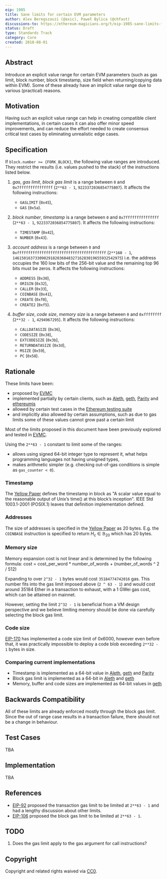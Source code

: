 ```yaml
---
eip: 1985
title: Sane limits for certain EVM parameters
author: Alex Beregszaszi (@axic), Paweł Bylica (@chfast)
discussions-to: https://ethereum-magicians.org/t/eip-1985-sane-limits-for-certain-evm-parameters/3224
status: Draft
type: Standards Track
category: Core
created: 2018-08-01
---
```


## Abstract

Introduce an explicit value range for certain EVM parameters
(such as gas limit, block number, block timestamp, size field when returning/copying data within EVM).
Some of these already have an implicit value range due to various (practical) reasons.

## Motivation

Having such an explicit value range can help in creating compatible client implementations,
in certain cases it can also offer minor speed improvements,
and can reduce the effort needed to create consensus critical test cases
by eliminating unrealistic edge cases.

## Specification

If `block.number >= {FORK_BLOCK}`, the following value ranges are introduced.
They restrict the results (i.e. values pushed to the stack) of the instructions listed below.

1. *gas*, *gas limit*, *block gas limit*
   is a range between `0` and `0x7fffffffffffffff` (`2**63 - 1`, `9223372036854775807`).
   It affects the following instructions:
   - `GASLIMIT` (`0x45`),
   - `GAS` (`0x5a`).

2. *block number*, *timestamp*
   is a range between `0` and `0x7fffffffffffffff` (`2**63 - 1`, `9223372036854775807`).
   It affects the following instructions:
   - `TIMESTAMP` (`0x42`),
   - `NUMBER` (`0x43`).

3. *account address*
   is a range between `0` and `0xffffffffffffffffffffffffffffffffffffffff` (`2**160 - 1`, `1461501637330902918203684832716283019655932542975`)
   i.e. the address occupies the 160 low bits of the 256-bit value and the remaining top 96 bits must be zeros.
   It affects the following instructions:
   - `ADDRESS` (`0x30`),
   - `ORIGIN` (`0x32`),
   - `CALLER` (`0x33`),
   - `COINBASE` (`0x41`),
   - `CREATE` (`0xf0`),
   - `CREATE2` (`0xf5`).

4. *buffer size*, *code size*, *memory size*
   is a range between `0` and `0xffffffff` (`2**32 - 1`, `4294967295`).
   It affects the following instructions:
   - `CALLDATASIZE` (`0x36`),
   - `CODESIZE` (`0x38`),
   - `EXTCODESIZE` (`0x3b`),
   - `RETURNDATASIZE` (`0x3d`),
   - `MSIZE` (`0x59`),
   - `PC` (`0x58`).


## Rationale

These limits have been:
- proposed by [EVMC]
- implemented partially by certain clients, such as [Aleth], [geth], [Parity] and [ethereumjs]
- allowed by certain test cases in the [Ethereum testing suite]
- and implicitly also allowed by certain assumptions, such as due to gas limits some of these values cannot grow past a certain limit

Most of the limits proposed in this document have been previously explored and tested in [EVMC].

Using the `2**63 - 1` constant to limit some of the ranges:
- allows using signed 64-bit integer type to represent it,
  what helps programming languages not having unsigned types,
- makes arithmetic simpler (e.g. checking out-of-gas conditions is simple as `gas_counter < 0`).

### Timestamp

The [Yellow Paper] defines the timestamp in block as "A scalar value equal to the reasonable output of Unix’s time() at this block’s inception".
IEEE Std 1003.1-2001 (POSIX.1) leaves that definition implementation defined.

### Addresses

The size of addresses is specified in the [Yellow Paper] as 20 bytes.
E.g. the `COINBASE` instruction is specified to return *H*<sub>c</sub> ∈ 𝔹<sub>20</sub> which has 20 bytes.

### Memory size

Memory expansion cost is not linear and is determined by the following formula:
        cost = cost_per_word * number_of_words + (number_of_words ^ 2 / 512)

Expanding to over `2^32 - 1` bytes would cost `35184774742016` gas. This number fits into the gas limit imposed above (`2 ^ 63 - 1`) and would cost around 35184 Ether in a transaction to exhaust, with a 1 GWei gas cost, which can be attained on mainnet.

However, setting the limit `2^32 - 1` is beneficial from a VM design perspective and we believe limiting memory should be done via carefully selecting the block gas limit.

### Code size

[EIP-170](./eip-170.md) has implemented a code size limit of 0x6000, however even before that, it was practically impossible to deploy a code blob exceeding `2**32 - 1` bytes in size.

### Comparing current implementations

- Timestamp is implemented as a 64-bit value in [Aleth], [geth] and [Parity]
- Block gas limit is implemented as a 64-bit in [Aleth] and [geth]
- Memory, buffer and code sizes are implemented as 64-bit values in [geth]

## Backwards Compatibility

All of these limits are already enforced mostly through the block gas limit. Since the out of range case results in a transaction failure, there should not be a change in behaviour.

## Test Cases

TBA

## Implementation

TBA

## References

- [EIP-92](https://github.com/ethereum/EIPs/issues/92) proposed the transaction gas limit to be limited at `2**63 - 1` and had a lengthy discussion about other limits.
- [EIP-106](https://github.com/ethereum/EIPs/issues/106) proposed the block gas limit to be limited at `2**63 - 1`.

## TODO

1. Does the gas limit apply to the gas argument for call instructions?

## Copyright
Copyright and related rights waived via [CC0](https://creativecommons.org/publicdomain/zero/1.0/).

[EVMC]: https://github.com/ethereum/evmc
[Aleth]: https://github.com/ethereum/aleth
[geth]: https://github.com/ethereum/go-ethereum
[Parity]: https://github.com/paritytech/parity-ethereum
[ethereumjs]: https://github.com/ethereumjs
[Ethereum testing suite]: https://github.com/ethereum/tests
[Yellow Paper]: https://github.com/ethereum/yellowpaper
